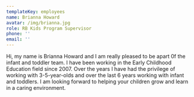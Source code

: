 ```yaml
---
templateKey: employees
name: Brianna Howard
avatar: /img/brianna.jpg
role: RB Kids Program Supervisor
phone: ''
email: ''
---
```

Hi, my name is Brianna Howard and I am really pleased to be apart 0f the infant and toddler team. I have been working in the Early Childhood Education field since 2007. Over the years I have had the privilege of working with 3-5-year-olds and over the last 6 years working with infant and toddlers. I am looking forward to helping your children grow and learn in a caring environment.

